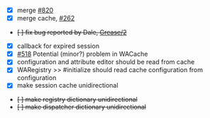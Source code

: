- [x] merge [#820](https://github.com/SeasideSt/Seaside/issues/820)
- [x] merge cache, [#262](https://github.com/SeasideSt/Seaside/issues/262)
- ~~[ ] fix bug reported by Dale, [Grease/2](https://github.com/SeasideSt/Grease/issues/2)~~
- [x] callback for expired session
- [X] [#518](https://github.com/SeasideSt/Seaside/issues/518) Potential (minor?) problem in WACache
- [X] configuration and attribute editor should be read from cache
- [x] WARegistry >> #initialize should read cache configuration from configuration
- [x] make session cache unidirectional
- ~~[ ] make registry dictionary unidirectional~~
- ~~[ ] make dispatcher dictionary unidirectional~~